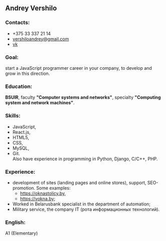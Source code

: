 ## Andrey Vershilo
### Contacts:
* +375 33 337 21 14
* vershiloandrey@gmail.com
* [vk](https://vk.com/vershiloandrey)
### Goal:
start a JavaScript programmer career in your company,
to develop and grow in this direction.
### Education: 
**BSUIR**, 
faculty **"Computer systems and networks"**,
specialty **"Computing system and network machines"**.
### Skills: 
* JavaScript,
* React.js,
* HTML5,
* CSS,
* MySQL,
* Git.  
Also have experience in programming in Python, Django, C/C++, PHP.
### Experience:
* development of sites (landing pages and online stores), support, SEO-promotion. 
Some examples:
   * https://oknastolicy.by,
   * https://vokna.by;
* Worked in Belarusbank specialist in the department of automation;
* Military service, the company IT (рота информационных технологий).

### English: 
A1 (Elementary)

